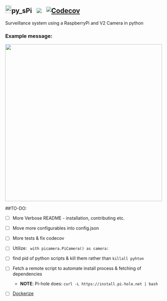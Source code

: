 <h2><img src="https://upload.wikimedia.org/wikipedia/en/thumb/c/cb/Raspberry_Pi_Logo.svg/810px-Raspberry_Pi_Logo.svg.png" height="25px" width="20px" />py_sPi  &nbsp; <a href="https://travis-ci.org/scottx611x/py_sPi"><img src="https://api.travis-ci.org/scottx611x/py_sPi.svg"/></a> &nbsp; <a href="https://codecov.io/gh/scottx611x/py_sPi">
  <img src="https://codecov.io/gh/scottx611x/py_sPi/branch/master/graph/badge.svg" alt="Codecov" />
</a></h2> 

Surveillance system using a RaspberryPi and V2 Camera in python

<h3>Example message:</h3>

<img src="https://cloud.githubusercontent.com/assets/5629547/18835625/01c33b24-83ca-11e6-893d-be401a0e6ec9.jpg" height="500px" />

##TO-DO:
- [ ] More Verbose README - installation, contributing etc.
- [ ] Move more configurables into config.json
- [ ] More tests & fix codecov
- [ ] Utilize: ` with picamera.PiCamera() as camera:`
- [ ] find pid of python scripts & kill them rather than `killall pyhton`
- [ ] Fetch a remote script to automate install process & fetching of dependencies
  - **NOTE**: Pi-hole does: `curl -L https://install.pi-hole.net | bash`
- [ ] [Dockerize](https://github.com/umiddelb/armhf/wiki/Get-Docker-up-and-running-on-the-RaspberryPi-(ARMv6)-in-four-steps-(Wheezy))




